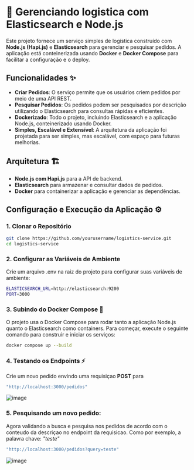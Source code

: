 # 🚚 Gerenciando logistica com Elasticsearch e Node.js

Este projeto fornece um serviço simples de logística construído com **Node.js (Hapi.js)** e **Elasticsearch** para gerenciar e pesquisar pedidos. 
A aplicação está conteinerizada usando **Docker** e **Docker Compose** para facilitar a configuração e o deploy.

## Funcionalidades ✨

- **Criar Pedidos**: O serviço permite que os usuários criem pedidos por meio de uma API REST.
- **Pesquisar Pedidos**: Os pedidos podem ser pesquisados por descrição utilizando o Elasticsearch para consultas rápidas e eficientes.
- **Dockerizado**: Todo o projeto, incluindo Elasticsearch e a aplicação Node.js, conteinerizado usando Docker.
- **Simples, Escalável e Extensível**: A arquitetura da aplicação foi projetada para ser simples, mas escalável, com espaço para futuras melhorias.

## Arquitetura 🏗️

- **Node.js com Hapi.js** para a API de backend.
- **Elasticsearch** para armazenar e consultar dados de pedidos.
- **Docker** para containerizar a aplicação e gerenciar as dependências.
  
## Configuração e Execução da Aplicação ⚙️

### 1. Clonar o Repositório

```bash
git clone https://github.com/yourusername/logistics-service.git
cd logistics-service
```

### 2. Configurar as Variáveis de Ambiente
Crie um arquivo .env na raiz do projeto para configurar suas variáveis de ambiente:

```bash
ELASTICSEARCH_URL=http://elasticsearch:9200
PORT=3000
```

### 3. Subindo do Docker Compose 🐳
O projeto usa o Docker Compose para rodar tanto a aplicação Node.js quanto o Elasticsearch como containers. Para começar, execute o seguinte comando para construir e iniciar os serviços:

```bash
docker compose up --build
```

### 4. Testando os Endpoints ⚡
Crie um novo pedido envindo uma requisiçao **POST** para 

```bash
"http://localhost:3000/pedidos"
```

![image](https://github.com/user-attachments/assets/9331e053-66b4-46e4-865e-511766254a69)

### 5. Pesquisando um novo pedido:
Agora validando a busca e pesquisa nos pedidos de acordo com o conteudo da descriçao no endpoint da requisicao. Como por exemplo, a palavra chave: *"teste"*

```bash
"http://localhost:3000/pedidos?query=teste"
```

![image](https://github.com/user-attachments/assets/cfee11ea-9a54-45be-936d-2aed2e17591b)



